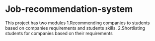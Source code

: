 # Job-recommendation-system
This project has two modules
1.Recommending companies to students based on companies requirements and students skills.
2.Shortlisting students for companies based on their requirements

